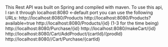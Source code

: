  This Rest API was built on Spring and compiled with maven. To use this api, I ran it through localhost:8080 <-default port
you can use the following URLs:
     http://localhost:8080/Products
     http://localhost:8080/Products?available=true
     http://localhost:8080/Products/{id} (1-3 for the time being)
     http://localhost:8080/Purchase/{id}
     http://localhost:8080/makeCart/{id}
     http://localhost:8080/Cart/AddProduct/{cartId}/{prodId}
     http://localhost:8080//Cart/Purchase/{cartId}

